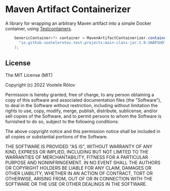 # Maven Artifact Containerizer

A library for wrapping an arbitrary Maven artifact into a simple Docker container, using [Testcontainers](https://www.testcontainers.org).

```java
    GenericContainer<?> container = MavenArtifactContainerizer.containerize(
      "io.github.vootelerotov.test.projects:main-class-jar:1.0-SNAPSHOT"
    );
```

## License

The MIT License (MIT)

Copyright (c) 2022 Vootele Rõtov

Permission is hereby granted, free of charge, to any person obtaining a copy of this software and associated documentation files (the "Software"), to deal in the Software without restriction, including without limitation the rights to use, copy, modify, merge, publish, distribute, sublicense, and/or sell copies of the Software, and to permit persons to whom the Software is furnished to do so, subject to the following conditions:

The above copyright notice and this permission notice shall be included in all copies or substantial portions of the Software.

THE SOFTWARE IS PROVIDED "AS IS", WITHOUT WARRANTY OF ANY KIND, EXPRESS OR IMPLIED, INCLUDING BUT NOT LIMITED TO THE WARRANTIES OF MERCHANTABILITY, FITNESS FOR A PARTICULAR PURPOSE AND NONINFRINGEMENT. IN NO EVENT SHALL THE AUTHORS OR COPYRIGHT HOLDERS BE LIABLE FOR ANY CLAIM, DAMAGES OR OTHER LIABILITY, WHETHER IN AN ACTION OF CONTRACT, TORT OR OTHERWISE, ARISING FROM, OUT OF OR IN CONNECTION WITH THE SOFTWARE OR THE USE OR OTHER DEALINGS IN THE SOFTWARE.
